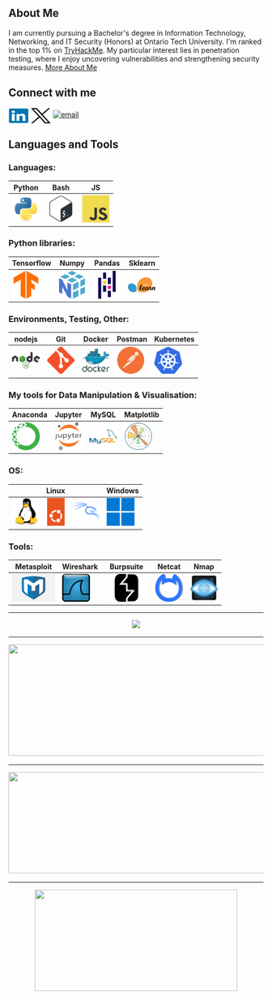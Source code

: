 ## About Me
I am currently pursuing a Bachelor's degree in Information Technology, Networking, and IT Security (Honors) at Ontario Tech University. I'm ranked in the top 1% on <a href="https://tryhackme.com/p/ParadoxCanDoxX" target="_blank" rel="noreferrer">TryHackMe</a>. My particular interest lies in penetration testing, where I enjoy uncovering vulnerabilities and strengthening security measures. <a href="https://purvapatel4725.github.io/purvapatel/" target="_blank" rel="noreferrer">More About Me</a>

## Connect with me
<a href="https://linkedin.com/in/purva-patel-78a10121b" target="blank"><img align="center" src="https://github.com/devicons/devicon/blob/master/icons/linkedin/linkedin-original.svg" alt="purva-patel-78a10121b" height="30" width="40" /></a>
<a href="https://twitter.com/purvapatel4725" target="blank"><img align="center" src="https://github.com/devicons/devicon/blob/master/icons/twitter/twitter-original.svg" alt="purvapatel4725" height="30" width="40" /></a>
<a href="mailto:purva.patel@myyahoo.com"><img src="" alt="email"/></a>

## Languages and Tools 
<div>

### Languages:
| Python | Bash | JS | 
|----------|----------|----------|
|  <img src="https://github.com/devicons/devicon/blob/master/icons/python/python-original.svg" title="Python"  alt="Python" width="55" height="55"/> |  <img src="https://github.com/devicons/devicon/blob/master/icons/bash/bash-original.svg" title="bash"  alt="bash" width="55" height="55"/> |  <img src="https://github.com/devicons/devicon/blob/master/icons/javascript/javascript-original.svg" title="JavaScript" alt="JavaScript" width="55" height="55"/> |


### Python libraries:

| Tensorflow | Numpy | Pandas | Sklearn | 
|----------|----------|----------|----------|
|  <img src="https://github.com/devicons/devicon/blob/master/icons/tensorflow/tensorflow-original.svg" title="tensorflow"  alt="tensorflow" width="55" height="55"/>|  <img src="https://github.com/devicons/devicon/blob/master/icons/numpy/numpy-original.svg" title="Numpy" alt="Numpy" width="55" height="55"/>|  <img src="https://github.com/devicons/devicon/blob/master/icons/pandas/pandas-original.svg" title="Pandas" alt="Pandas" width="55" height="55"/>|  <img src="https://github.com/devicons/devicon/blob/master/icons/scikitlearn/scikitlearn-original.svg" title="sklearn" alt="sklearn" width="55" height="55"/>| |
  
### Environments, Testing, Other:

| nodejs | Git | Docker | Postman | Kubernetes |
|----------|----------|----------|----------|----------|
|<img src="https://github.com/devicons/devicon/blob/master/icons/nodejs/nodejs-original-wordmark.svg" title="nodejs" alt="NodeJS" width="55" height="55"/>|<img src="https://github.com/devicons/devicon/blob/master/icons/git/git-plain.svg" title="Git" alt="Git" width="55" height="55"/>|<img src="https://github.com/devicons/devicon/blob/master/icons/docker/docker-original-wordmark.svg" title="Docker" alt="Docker" width="55" height="55"/>| <img src="https://github.com/devicons/devicon/blob/master/icons/postman/postman-plain.svg" title="Postman" alt="Postman" width="55" height="55"/>|<img src="https://github.com/devicons/devicon/blob/master/icons/kubernetes/kubernetes-plain.svg" title="K8s" alt="K8s" width="55" height="55"/>

### My tools for Data Manipulation & Visualisation:

| Anaconda | Jupyter | MySQL | Matplotlib |
|----------|----------|----------|----------|
|<img src="https://github.com/devicons/devicon/blob/master/icons/anaconda/anaconda-original.svg" title="Anaconda" alt="anaconda" width="55" height="55"/>|<img src="https://github.com/devicons/devicon/blob/master/icons/jupyter/jupyter-original-wordmark.svg" title="Jupiter" alt="Jupiter" width="55" height="55"/>| <img src="https://github.com/devicons/devicon/blob/master/icons/mysql/mysql-original-wordmark.svg" title="MySQL" alt="MySQL" width="55" height="55"/>| <img src="https://github.com/devicons/devicon/blob/master/icons/matplotlib/matplotlib-original.svg" title="matplotlib" alt="matplotlib" width="55" height="55"/> |

### OS:

| Linux | Windows |
|----------|----------|
| <img src="https://github.com/devicons/devicon/blob/master/icons/linux/linux-original.svg" title="Linux" alt="Linux" width="55" height="55"/>  <img src="https://github.com/devicons/devicon/blob/master/icons/ubuntu/ubuntu-original.svg" title="Ubuntu" alt="Ubuntu" width="55" height="55"/> <img src="https://github.com/canaleal/devicon/blob/new-icon-kali-linux/icons/kalilinux/kalilinux-original-wordmark.svg" title="kaliLinux" alt="kaliLinux" width="55" height="55"/> | <img src="https://github.com/devicons/devicon/blob/master/icons/windows11/windows11-original.svg" title="Windows" alt="Windows" width="55" height="55"/> |

### Tools:
 
| Metasploit | Wireshark | Burpsuite | Netcat | Nmap |
|----------|----------|----------|----------|----------|
|<img src="assets/meta.png" alt="msf" width="85" height="55" />|<img src="assets/Wireshark_icon.svg.png" alt="wsh" width="55" height="55" />|<img src="assets/burp.svg" alt="burp" width="85" height="55" />|<img src="assets/netcat_logo_shadow.svg" alt="netcat" width="55" height="55" />|<img src="assets/nmap-logo.svg" alt="nmap" width="55" height="55" />|
</div>

---

<p align="center">
<img src="https://github-profile-trophy.vercel.app/?username=Purvapatel4725&theme=onestar">
</p>

---

  
<p align="center">
  <img width="800" height="220" src="https://streak-stats.demolab.com?user=sammorozov&theme=highcontrast&hide_border=true&border_radius=5&card_width=800">
</p>


---

<p align="center">
  <img width="600" height="200" src="https://github-readme-stats.vercel.app/api?username=Purvapatel4725&show_icons=true&theme=vision-friendly-dark">
</p>

---

<p align="center">
  <img width="400" height="200" src="https://github-readme-stats.vercel.app/api/top-langs/?username=Purvapatel4725&size_weight=0.0005&count_weight=0.3&layout=compact&theme=vision-friendly-dark">
</p>



<div id="header" align="center">
  <img src="https://komarev.com/ghpvc/?username=Purvapatel4725&style=for-the-badge&color=orange" alt=""/>
</div>
